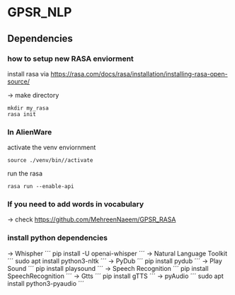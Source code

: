 # GPSR_NLP

## Dependencies
### how to setup new RASA enviorment 
install rasa via https://rasa.com/docs/rasa/installation/installing-rasa-open-source/

-> make directory
```
mkdir my_rasa
rasa init 
```
### In AlienWare
activate the venv enviornment
``` 
source ./venv/bin//activate
```
run the rasa
``` 
rasa run --enable-api
```
### If you need to add words in vocabulary
-> check https://github.com/MehreenNaeem/GPSR_RASA

### install python dependencies
-> Whispher 
´´´
pip install -U openai-whisper
´´´
-> Natural Language Toolkit
´´´
sudo apt install python3-nltk
´´´
-> PyDub
´´´
pip install pydub
´´´
-> Play Sound
´´´
pip install playsound
´´´
-> Speech Recognition
´´´
pip install SpeechRecognition
´´´
-> Gtts
´´´
pip install gTTS
´´´
-> pyAudio
´´´
sudo apt install python3-pyaudio
´´´


